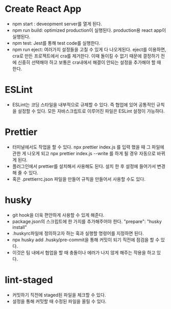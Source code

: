 # Create React App
- npm start : deveopment server를 열게 된다.
- npm run build: optimized production이 실행된다. production용 react app이 실행된다.
- npm test: Jest를 통해 test code를 실행한다.
- npm run eject: 여러가지 설정들을 고칠 수 있게 다 나오게된다. eject를 이용하면, cra로 만든 프로젝트에서 cra를 제거한다. 이때 돌이킬 수 없기 때문에 결정하기 전에 신중히 선택해야 하고 보통은 cra내에서 해결이 안되는 설정을 추가해야 할 때 한다.

# ESLint
- ESLint는 코딩 스타일을 내부적으로 규제할 수 있다. 즉 협업에 있어 공통적인 규칙을 설정할 수 있다. 모든 자바스크립트로 이루어진 파일은 ESLint 설정이 가능하다.

# Prettier
- 터미널에서도 작업을 할 수 있다. npx prettier index.js 를 입력 했을 때 그 파일에 관한 게 나오게 되고 npx prettier index.js --write 를 하게 될 경우 자동으로 바뀌게 된다.
- 플러그인에서 prettier를 설치해서 사용해도 된다. 설치 한 후 설정에 들어가서 변경해 줄 수 있다.
- 혹은 .prettierrc.json 파일을 만들어 규칙을 만들어서 사용할 수도 있다.

# husky
- git hook을 더욱 편안하게 사용할 수 있게 해준다.
- package.json의 스크립트에 한 가지를 추가해주어야 한다. "prepare": "husky install"
- .huskyrc파일에 정의하고자 하는 훅과 실행할 명령어를 지정하면 된다.
- npx husky add .husky/pre-commit을 통해 커밋이 되기 직전에 점검을 할 수 있다.
- 이것은 팀 내에서 협업을 할 때 충돌이나 에러가 나지 않게 해주는 작용을 하고 있다.

# lint-staged
- 커밋하기 직전에 staged된 파일을 체크할 수 있다.
- 설정을 통해 커밋할 때 수정된 파일을 올릴 수 있다.


